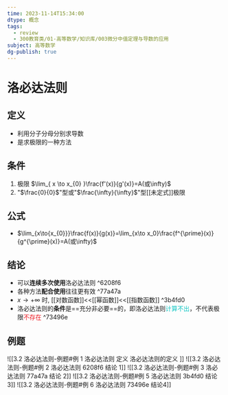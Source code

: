 ```yaml
---
time: 2023-11-14T15:34:00
dtype: 概念
tags:
  - review
  - 300教育类/01-高等数学/知识库/003微分中值定理与导数的应用
subject: 高等数学
dg-publish: true
---
```

# 洛必达法则
## 定义
- 利用分子分母分别求导数
- 是求极限的一种方法
  
## 条件
1. 极限 $\lim_{ x \to x_{0} }\frac{f'(x)}{g'(x)}=A(或\infty)$
2. "$\frac{0}{0}$"型或"$\frac{\infty}{\infty}$"型[[未定式]]极限
   
## 公式
- $\lim_{x\to{x_{0}}}\frac{f(x)}{g(x)}=\lim_{x\to x_0}\frac{f^{\prime}(x)}{g^{\prime}(x)}=A(或\infty)$
  
## 结论
- 可以**连续多次使用**洛必达法则 ^6208f6
- 各种方法**配合使用**往往更有效 ^77a47a
- $x\to+\infty$ 时, [[对数函数]]<<[[幂函数]]<<[[指数函数]] ^3b4fd0
- 洛必达法则的**条件**是==充分非必要==的，即洛必达法则<font color=#13C6C3>计算不出</font>，不代表极限<font color=#ed1c24>不存在</font> ^73496e

## 例题
![[3.2 洛必达法则-例题#例 1 洛必达法则 定义 洛必达法则的定义 ]]
![[3.2 洛必达法则-例题#例 2 洛必达法则 6208f6 结论 1]]
![[3.2 洛必达法则-例题#例 3 洛必达法则 77a47a 结论 2]]
![[3.2 洛必达法则-例题#例 5 洛必达法则 3b4fd0 结论3]]
![[3.2 洛必达法则-例题#例 6 洛必达法则 73496e 结论4]]
